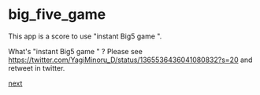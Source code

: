 # big_five_game

This app is a score to use "instant Big5 game ".

What's "instant Big5 game " ?
Please see  https://twitter.com/YagiMinoru_D/status/1365536436041080832?s=20 and retweet in twitter.

<a href="https://voyagy.github.io/big_five_game/big5_game.html"> next </a>
